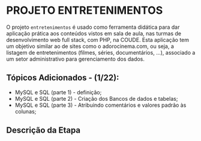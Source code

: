 # PROJETO ENTRETENIMENTOS
O projeto `entretenimentos` é usado como ferramenta didática para dar aplicação prática aos conteúdos vistos em sala de aula, nas turmas de desenvolvimento web full stack, com PHP, na COUDE. Esta aplicação tem um objetivo similar ao de sites como o adorocinema.com, ou seja, a listagem de entretenimentos (filmes, séries, documentários, ...), associado a um setor administrativo para gerenciamento dos dados.

## Tópicos Adicionados - (1/22):
* MySQL e SQL (parte 1) - definição;
* MySQL e SQL (parte 2) - Criação dos Bancos de dados e tabelas;
* MySQL e SQL (parte 3) -  Atribuindo comentários e valores padrão às colunas;

## Descrição da Etapa